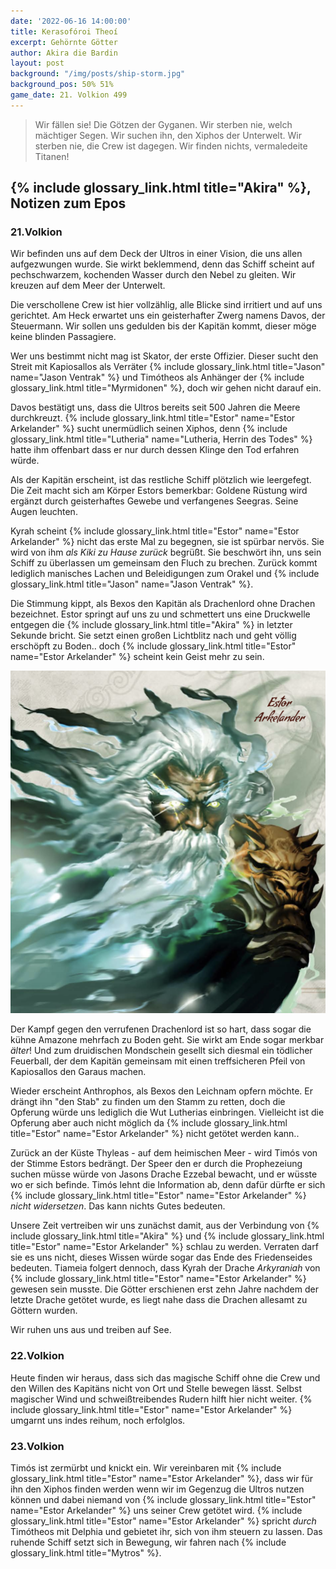 ```yaml
---
date: '2022-06-16 14:00:00'
title: Kerasofóroi Theoí
excerpt: Gehörnte Götter
author: Akira die Bardin
layout: post
background: "/img/posts/ship-storm.jpg"
background_pos: 50% 51%
game_date: 21. Volkion 499
---
```


<div class="rhyme">
  <blockquote>
    Wir fällen sie! Die Götzen der Gyganen.
    Wir sterben nie, welch mächtiger Segen.
    Wir suchen ihn, den Xiphos der Unterwelt.
    Wir sterben nie, die Crew ist dagegen.
    Wir finden nichts, vermaledeite Titanen!
  </blockquote>
</div>

## {% include glossary_link.html title="Akira" %}, Notizen zum Epos

### 21.Volkion

Wir befinden uns auf dem Deck der Ultros in einer Vision, die uns allen aufgezwungen wurde. Sie wirkt beklemmend, denn das Schiff scheint auf pechschwarzem, kochenden Wasser durch den Nebel zu gleiten. Wir kreuzen auf dem Meer der Unterwelt.

Die verschollene Crew ist hier vollzählig, alle Blicke sind irritiert und auf uns gerichtet. Am Heck erwartet uns ein geisterhafter Zwerg namens Davos, der Steuermann. Wir sollen uns gedulden bis der Kapitän kommt, dieser möge keine blinden Passagiere.

Wer uns bestimmt nicht mag ist Skator, der erste Offizier. Dieser sucht den Streit mit Kapiosallos als Verräter {% include glossary_link.html title="Jason" name="Jason Ventrak" %} und Timótheos als Anhänger der {% include glossary_link.html title="Myrmidonen" %}, doch wir gehen nicht darauf ein.

Davos bestätigt uns, dass die Ultros bereits seit 500 Jahren die Meere durchkreuzt. {% include glossary_link.html title="Estor" name="Estor Arkelander" %} sucht unermüdlich seinen Xiphos, denn {% include glossary_link.html title="Lutheria" name="Lutheria, Herrin des Todes" %} hatte ihm offenbart dass er nur durch dessen Klinge den Tod erfahren würde.

Als der Kapitän erscheint, ist das restliche Schiff plötzlich wie leergefegt. Die Zeit macht sich am Körper Estors bemerkbar: Goldene Rüstung wird ergänzt durch geisterhaftes Gewebe und verfangenes Seegras. Seine Augen leuchten.

Kyrah scheint {% include glossary_link.html title="Estor" name="Estor Arkelander" %} nicht das erste Mal zu begegnen, sie ist spürbar nervös. Sie wird von ihm _als Kiki zu Hause zurück_ begrüßt. Sie beschwört ihn, uns sein Schiff zu überlassen um gemeinsam den Fluch zu brechen. Zurück kommt lediglich manisches Lachen und Beleidigungen zum Orakel und {% include glossary_link.html title="Jason" name="Jason Ventrak" %}.

Die Stimmung kippt, als Bexos den Kapitän als Drachenlord ohne Drachen bezeichnet. Estor springt auf uns zu und schmettert uns eine Druckwelle entgegen die {% include glossary_link.html title="Akira" %} in letzter Sekunde bricht. Sie setzt einen großen Lichtblitz nach und geht völlig erschöpft zu Boden.. doch {% include glossary_link.html title="Estor" name="Estor Arkelander" %} scheint kein Geist mehr zu sein.

![Estor](/img/posts/estor.png)

Der Kampf gegen den verrufenen Drachenlord ist so hart, dass sogar die kühne Amazone mehrfach zu Boden geht. Sie wirkt am Ende sogar merkbar _älter_! Und zum druidischen Mondschein gesellt sich diesmal ein tödlicher Feuerball, der dem Kapitän gemeinsam mit einen treffsicheren Pfeil von Kapiosallos den Garaus machen.

Wieder erscheint Anthrophos, als Bexos den Leichnam opfern möchte. Er drängt ihn "den Stab" zu finden um den Stamm zu retten, doch die Opferung würde uns lediglich die Wut Lutherias einbringen. Vielleicht ist die Opferung aber auch nicht möglich da {% include glossary_link.html title="Estor" name="Estor Arkelander" %} nicht getötet werden kann..

Zurück an der Küste Thyleas - auf dem heimischen Meer - wird Timós von der Stimme Estors bedrängt. Der Speer den er durch die Prophezeiung suchen müsse würde von Jasons Drache Ezzebal bewacht, und er wüsste wo er sich befinde. Timós lehnt die Information ab, denn dafür dürfte er sich {% include glossary_link.html title="Estor" name="Estor Arkelander" %} _nicht widersetzen_. Das kann nichts Gutes bedeuten.

Unsere Zeit vertreiben wir uns zunächst damit, aus der Verbindung von {% include glossary_link.html title="Akira" %} und {% include glossary_link.html title="Estor" name="Estor Arkelander" %} schlau zu werden. Verraten darf sie es uns nicht, dieses Wissen würde sogar das Ende des Friedenseides bedeuten. Tiameia folgert dennoch, dass Kyrah der Drache _Arkyraniah_ von {% include glossary_link.html title="Estor" name="Estor Arkelander" %} gewesen sein musste. Die Götter erschienen erst zehn Jahre nachdem der letzte Drache getötet wurde, es liegt nahe dass die Drachen allesamt zu Göttern wurden.

Wir ruhen uns aus und treiben auf See.

### 22.Volkion

Heute finden wir heraus, dass sich das magische Schiff ohne die Crew und den Willen des Kapitäns nicht von Ort und Stelle bewegen lässt. Selbst magischer Wind und schweißtreibendes Rudern hilft hier nicht weiter. {% include glossary_link.html title="Estor" name="Estor Arkelander" %} umgarnt uns indes reihum, noch erfolglos.

### 23.Volkion

Timós ist zermürbt und knickt ein. Wir vereinbaren mit {% include glossary_link.html title="Estor" name="Estor Arkelander" %}, dass wir für ihn den Xiphos finden werden wenn wir im Gegenzug die Ultros nutzen können und dabei niemand von {% include glossary_link.html title="Estor" name="Estor Arkelander" %} uns seiner Crew getötet wird. {% include glossary_link.html title="Estor" name="Estor Arkelander" %} spricht _durch_ Timótheos mit Delphia und gebietet ihr, sich von ihm steuern zu lassen. Das ruhende Schiff setzt sich in Bewegung, wir fahren nach {% include glossary_link.html title="Mytros" %}.
